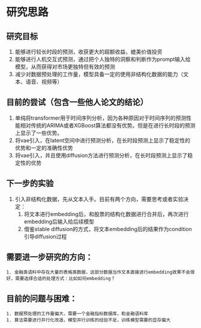 # 研究思路
## 研究目标
1. 能够进行较长时段的预测，收获更大的超额收益，媲美价值投资
1. 能够进行人机交互式预测，通过把个人独特的洞察和判断作为prompt输入给模型，从而获得对市场更独特但有效的预测
1. 减少对数据预处理的工作量，模型具备一定的使用非结构化数据的能力（文本、语音、视频等）
## 目前的尝试（包含一些他人论文的结论）
1. 单纯将transformer用于时间序列分析，因为各种原因对于时间序列的预测性能相对传统的ARIMA或者XGBoost算法都没有优势。但是在进行长时段的预测上显示了一些优势。
1. 将vae引入，在latent空间中进行预测分析，在长时段预测上显示了稳定性的优势和一定的准确性优势
1. 将vae引入，并且使用diffusion方法进行预测分析，在长时段预测上显示了稳定性的优势
## 下一步的实验
1. 引入非结构化数据，先从文本入手。目前有两个方向，需要思考或者实验决定：
    1. 将文本进行embedding后，和股票的结构化数据进行合并后，再次进行embedding后输入给后续模型
    1. 借鉴stable diffusion的方式，将文本embedding后的结果作为condition引导diffusion过程
## 需要进一步研究的方向：
    1. 金融类语料中存在大量的表格类数据，这部分数据当作文本直接进行embedding效果不会很好，需要选择合适的处理方式：比如如何embedding？
## 目前的问题与困难：
    1. 数据预处理的工作量偏大，需要一个金融指标数据库，和金融语料库
    1. 算法需要进行并行化改造，模型并行训练的经验不足，训练模型需要的显存偏大